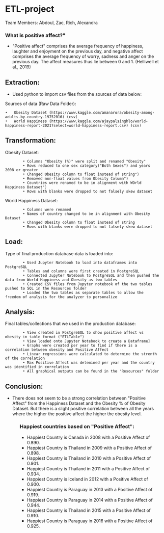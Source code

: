 # ETL-project
Team Members: Abdoul, Zac, Rich, Alexandra

<h3>What is positive affect?"</h3>
<ul>
<li>"Positive affect" comprises the average frequency of happiness, laughter and enjoyment on the previous day, and negative affect comprises the average frequency of worry, sadness and anger on the previous day. The affect measures thus lie between 0 and 1. (Helliwell et al., 2019)</li></ul>

<h2>Extraction:</h2>
<ul>
<li>Used python to import csv files from the sources of data below:</li>
</ul>	
Sources of data (Raw Data Folder):

    •	Obesity Dataset (https://www.kaggle.com/amanarora/obesity-among-adults-by-country-19752016) (csv)
    •	World Happiness (https://www.kaggle.com/ajaypalsinghlo/world-happiness-report-2021?select=world-happiness-report.csv) (csv)

<h2>Transformation:</h2>

Obesity Dataset:

			• Columns "Obesity (%)" were split and renamed "Obesity"
			• Rows reduced to one sex category("Both Sexes") and years 2008 or greater
			• Changed Obesity column to float instead of string")
			• Removed non-float values from Obesity Column")
			• Countries were renamed to be in alignment with WOrld Happiness Dataset")
			• Rows with blanks were dropped to not falsely skew dataset

World Happiness Dataset:

			• Columns were renamed
			• Names of country changed to be in alignment with Obesity Dataset
			• Changed Obesity column to float instead of string
			• Rows with blanks were dropped to not falsely skew dataset

<h2>Load:</h2>
Type of final production database data is loaded into:

			• Used Jupyter Notebook to load into dataframes into PostgreSQL
			• Tables and columns were first created in PostgreSQL
			• Connected Jupyter Notebook to PostgreSQL and then pushed the data from World Happiness and Obesity as two tables
			• Created CSV files from Jupyter notebook of the two tables pushed to SQL in the Resources folder
			• Loaded the two tables as separate tables to allow the freedom of analysis for the analyzer to personalize

<h2>Analysis:</h2>
Final tables/collections that we used in the production database:

			• View created in PostgreSQL to show positive affect vs obesity in table format ("ETLTable")
			• View loaded onto Jupyter Notebook to create a Dataframe]
			• Graphs were created per year to find if there is a correlation between obesity and Positive Affect
			• Linear regressions were calculated to determine the strenth of the correlation
			• Max Positive Affect was detemined per year and the country was identified in correlation
			• All graphical outputs can be found in the "Resources" folder

<h2>Conclusion:</h2>
 <ul>
	<li>There does not seem to be a strong correlation between "Positive Affect" from the Happiness Dataset and the Obesity % of Obesity Dataset. But there is a slight positive correlation between all the years where the higher the positive affect the higher the obesity level.</li> <ul>
 
 <h3>Happiest countries based on "Positive Affect":</h3>
 <ul>
	<li> Happiest Country is Canada in 2008 with a Positive Affect of 0.890.</li>
 
 <li>Happiest Country is Thailand in 2009 with a Positive Affect of 0.898.</li>
 
 <li>Happiest Country is Thailand in 2010 with a Positive Affect of 0.901.</li>
 
 <li>Happiest Country is Thailand in 2011 with a Positive Affect of 0.934.</li>
 
 <li>Happiest Country is Iceland in 2012 with a Positive Affect of 0.900.</li>
 
<li> Happiest Country is Paraguay in 2013 with a Positive Affect of 0.919.</li>
 
 <li>Happiest Country is Paraguay in 2014 with a Positive Affect of 0.944.</li>
 
 <li>Happiest Country is Thailand in 2015 with a Positive Affect of 0.910.</li> 
 
 <li> Happiest Country is Paraguay in 2016 with a Positive Affect of 0.925.</li></ul>

